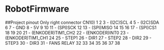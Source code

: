 
# RobotFirmware
##Project pinout Only right connector CN10)
1 
2 
3 - (I2C)SCL
4
5 - (I2C)SDA
6
7 - GND
8 - 5V
9
10
11 - (SPI)SCK
12
13 - (SPI)MISO
14
15 
16
17 - (SPI)CS1
18
19
20
21 - (ENKODER)TIM1_CH2
22 - (ENKODER)INT0
23 - (ENKODER)TIM1_CH1
24
25 - STEP1
26 - DIR1
27 - STEP2
28 - DIR2
29 - STEP3
30 - DIR3
31 - FANS RELAY
32
33
34
35
36
37
38



